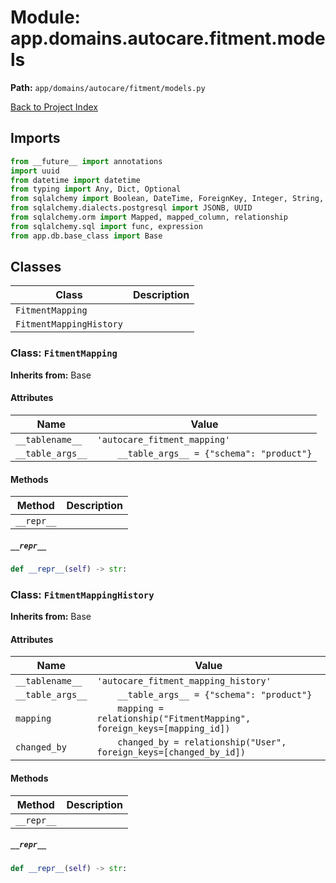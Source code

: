 # Module: app.domains.autocare.fitment.models

**Path:** `app/domains/autocare/fitment/models.py`

[Back to Project Index](../../../../../index.md)

## Imports
```python
from __future__ import annotations
import uuid
from datetime import datetime
from typing import Any, Dict, Optional
from sqlalchemy import Boolean, DateTime, ForeignKey, Integer, String, Text
from sqlalchemy.dialects.postgresql import JSONB, UUID
from sqlalchemy.orm import Mapped, mapped_column, relationship
from sqlalchemy.sql import func, expression
from app.db.base_class import Base
```

## Classes

| Class | Description |
| --- | --- |
| `FitmentMapping` |  |
| `FitmentMappingHistory` |  |

### Class: `FitmentMapping`
**Inherits from:** Base

#### Attributes

| Name | Value |
| --- | --- |
| `__tablename__` | `'autocare_fitment_mapping'` |
| `__table_args__` | `    __table_args__ = {"schema": "product"}` |

#### Methods

| Method | Description |
| --- | --- |
| `__repr__` |  |

##### `__repr__`
```python
def __repr__(self) -> str:
```

### Class: `FitmentMappingHistory`
**Inherits from:** Base

#### Attributes

| Name | Value |
| --- | --- |
| `__tablename__` | `'autocare_fitment_mapping_history'` |
| `__table_args__` | `    __table_args__ = {"schema": "product"}` |
| `mapping` | `    mapping = relationship("FitmentMapping", foreign_keys=[mapping_id])` |
| `changed_by` | `    changed_by = relationship("User", foreign_keys=[changed_by_id])` |

#### Methods

| Method | Description |
| --- | --- |
| `__repr__` |  |

##### `__repr__`
```python
def __repr__(self) -> str:
```
